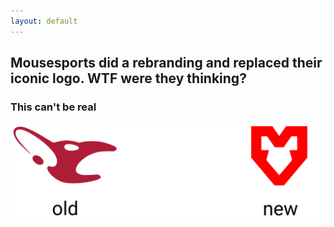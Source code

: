 ```yaml
---
layout: default
---
```


## Mousesports did a rebranding and replaced their iconic logo. WTF were they thinking?

### This can't be real
<img src="images/mouzrebrand.svg" alt="mouz rebrand">
